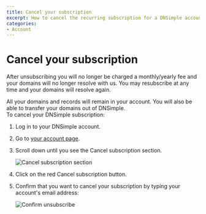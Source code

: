 ```yaml
---
title: Cancel your subscription
excerpt: How to cancel the recurring subscription for a DNSimple account.
categories:
- Account
---
```


# Cancel your subscription

After unsubscribing you will no longer be charged a monthly/yearly fee and your domains will no longer resolve with us. You may resubscribe at any time and your domains will resolve again.

<info>
All your domains and records will remain in your account. You will also be able to transfer your domains out of DNSimple.
</info>

<div class="section-steps" markdown="1">
To cancel your DNSimple subscription:

1. Log in to your DNSimple account.
1. Go to [your account page](https://dnsimple.com/account).
1. Scroll down until you see the <label>Cancel subscription</label> section.

     ![Cancel subscription section](/files/cancel-subscription-1.jpg)

1. Click on the red <label>Cancel subscription</label> button.
1. Confirm that you want to cancel your subscription by typing your account's email address:

     ![Confirm unsubscribe](/files/cancel-subscription-2.jpg)

</div>
